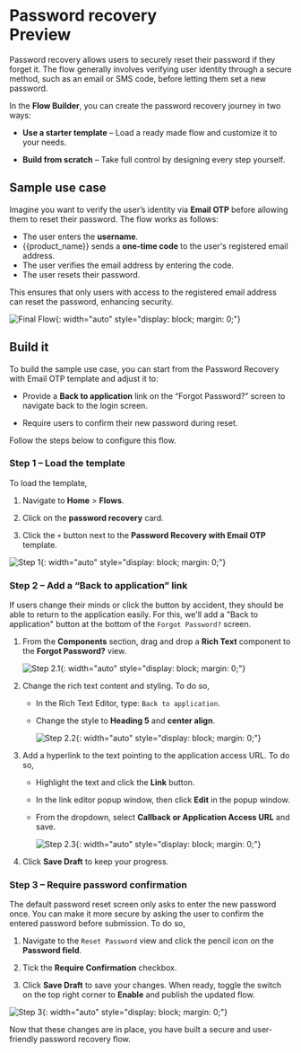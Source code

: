 # Password recovery <div class="md-chip md-chip--preview"><span class="md-chip__label">Preview</span></div>

Password recovery allows users to securely reset their password if they forget it. The flow generally involves verifying user identity through a secure method, such as an email or SMS code, before letting them set a new password.

In the **Flow Builder**, you can create the password recovery journey in two ways:

- **Use a starter template** – Load a ready made flow and customize it to your needs.

- **Build from scratch** – Take full control by designing every step yourself.

## Sample use case

Imagine you want to verify the user’s identity via **Email OTP** before allowing them to reset their password. The flow works as follows:

- The user enters the **username**.
- {{product_name}} sends a **one-time code** to the user's registered email address.
- The user verifies the email address by entering the code.
- The user resets their password.

This ensures that only users with access to the registered email address can reset the password, enhancing security.

![Final Flow]({{base_path}}/assets/img/guides/flows/flow-builder-password-recovery-final-flow.png){: width="auto" style="display: block; margin: 0;"}

## Build it

To build the sample use case, you can start from the Password Recovery with Email OTP template and adjust it to:

- Provide a **Back to application** link on the “Forgot Password?” screen to navigate back to the login screen.

- Require users to confirm their new password during reset.

Follow the steps below to configure this flow.

### Step 1 – Load the template

To load the template,

1. Navigate to **Home** > **Flows**.

2. Click on the **password recovery** card.

3. Click the `+` button next to the **Password Recovery with Email OTP** template.

![Step 1]({{base_path}}/assets/img/guides/flows/flow-password-recovery-step-01.gif){: width="auto" style="display: block; margin: 0;"}

### Step 2 – Add a “Back to application” link

If users change their minds or click the button by accident, they should be able to return to the application easily. For this, we'll add a "Back to application" button at the bottom of the `Forgot Password?` screen.

1. From the **Components** section, drag and drop a **Rich Text** component to the **Forgot Password?** view.

    ![Step 2.1]({{base_path}}/assets/img/guides/flows/flow-password-recovery-step-02-1.gif){: width="auto" style="display: block; margin: 0;"} <br>

2. Change the rich text content and styling. To do so,

    - In the Rich Text Editor, type: `Back to application`.  

    - Change the style to **Heading 5** and **center align**.  

        ![Step 2.2]({{base_path}}/assets/img/guides/flows/flow-password-recovery-step-02-2.gif){: width="auto" style="display: block; margin: 0;"} <br>

3. Add a hyperlink to the text pointing to the application access URL. To do so,

    - Highlight the text and click the **Link** button.
  
    - In the link editor popup window, then click **Edit** in the popup window.

    - From the dropdown, select **Callback or Application Access URL** and save.

        ![Step 2.3]({{base_path}}/assets/img/guides/flows/flow-password-recovery-step-02-3.gif){: width="auto" style="display: block; margin: 0;"} <br>

4. Click **Save Draft** to keep your progress.  

### Step 3 – Require password confirmation

The default password reset screen only asks to enter the new password once. You can make it more secure by asking the user to confirm the entered password before submission. To do so,

1. Navigate to the `Reset Password` view and click the pencil icon on the **Password field**.

2. Tick the **Require Confirmation** checkbox.

3. Click **Save Draft** to save your changes. When ready, toggle the switch on the top right corner to **Enable** and publish the updated flow.

![Step 3]({{base_path}}/assets/img/guides/flows/flow-password-recovery-step-03.gif){: width="auto" style="display: block; margin: 0;"}

Now that these changes are in place, you have built a secure and user-friendly password recovery flow.
